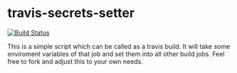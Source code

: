 travis-secrets-setter
=====================
[![Build Status](https://travis-ci.org/oehme/travis-secrets-setter.svg?branch=master)](https://travis-ci.org/oehme/travis-secrets-setter)

This is a simple script which can be called as a travis build. It will take some enviroment variables of that job and set them into all other build jobs. Feel free to fork and adjust this to your own needs.
